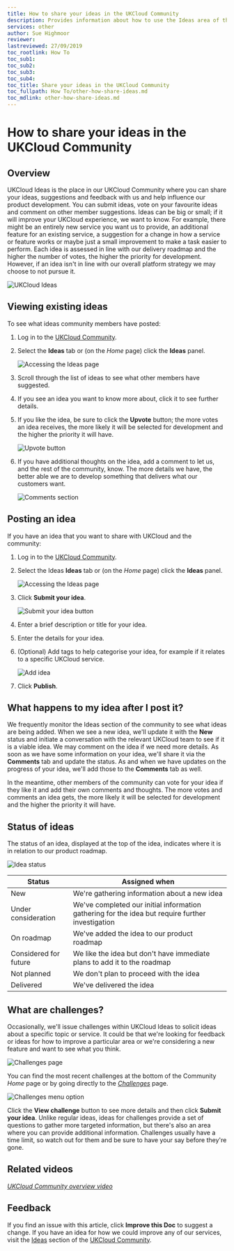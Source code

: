 ```yaml
---
title: How to share your ideas in the UKCloud Community
description: Provides information about how to use the Ideas area of the UKCloud Community to send us your feedback
services: other
author: Sue Highmoor
reviewer:
lastreviewed: 27/09/2019
toc_rootlink: How To
toc_sub1: 
toc_sub2:
toc_sub3:
toc_sub4:
toc_title: Share your ideas in the UKCloud Community
toc_fullpath: How To/other-how-share-ideas.md
toc_mdlink: other-how-share-ideas.md
---
```


# How to share your ideas in the UKCloud Community

## Overview

UKCloud Ideas is the place in our UKCloud Community where you can share your ideas, suggestions and feedback with us and help influence our product development. You can submit ideas, vote on your favourite ideas and comment on other member suggestions. Ideas can be big or small; if it will improve your UKCloud experience, we want to know. For example, there might be an entirely new service you want us to provide, an additional feature for an existing service, a suggestion for a change in how a service or feature works or maybe just a small improvement to make a task easier to perform. Each idea is assessed in line with our delivery roadmap and the higher the number of votes, the higher the priority for development. However, if an idea isn't in line with our overall platform strategy we may choose to not pursue it.

![UKCloud Ideas](images/other-ideas-home.png)

## Viewing existing ideas

To see what ideas community members have posted:

1. Log in to the [UKCloud Community](https://community.ukcloud.com).

2. Select the **Ideas** tab or (on the *Home* page) click the **Ideas** panel.

    ![Accessing the Ideas page](images/other-ideas-links.png)

3. Scroll through the list of ideas to see what other members have suggested.

4. If you see an idea you want to know more about, click it to see further details.

5. If you like the idea, be sure to click the **Upvote** button; the more votes an idea receives, the more likely it will be selected for development and the higher the priority it will have.

   ![Upvote button](images/other-ideas-vote.png)

6. If you have additional thoughts on the idea, add a comment to let us, and the rest of the community, know. The more details we have, the better able we are to develop something that delivers what our customers want.

    ![Comments section](images/other-ideas-comment.png)

## Posting an idea

If you have an idea that you want to share with UKCloud and the community:

1. Log in to the [UKCloud Community](https://community.ukcloud.com).

2. Select the Ideas **Ideas** tab or (on the *Home* page) click the **Ideas** panel.

    ![Accessing the Ideas page](images/other-ideas-links.png)

3. Click **Submit your idea**.

    ![Submit your idea button](images/other-ideas-submit.png)

4. Enter a brief description or title for your idea.

5. Enter the details for your idea.

6. (Optional) Add tags to help categorise your idea, for example if it relates to a specific UKCloud service.

    ![Add idea](images/other-ideas-add.png)

7. Click **Publish**.

## What happens to my idea after I post it?

We frequently monitor the Ideas section of the community to see what ideas are being added. When we see a new idea, we'll update it with the **New** status and initiate a conversation with the relevant UKCloud team to see if it is a viable idea. We may comment on the idea if we need more details. As soon as we have some information on your idea, we'll share it via the **Comments** tab and update the status. As and when we have updates on the progress of your idea, we'll add those to the **Comments** tab as well.

In the meantime, other members of the community can vote for your idea if they like it and add their own comments and thoughts. The more votes and comments an idea gets, the more likely it will be selected for development and the higher the priority it will have.

## Status of ideas

The status of an idea, displayed at the top of the idea, indicates where it is in relation to our product roadmap.

![Idea status](images/other-ideas-status.png)

Status                | Assigned when
----------------------|--------------
New                   | We're gathering information about a new idea
Under consideration   | We've completed our initial information gathering for the idea but require further investigation
On roadmap            | We've added the idea to our product roadmap
Considered for future | We like the idea but don't have immediate plans to add it to the roadmap
Not planned           | We don't plan to proceed with the idea
Delivered             | We've delivered the idea

## What are challenges?

Occasionally, we'll issue challenges within UKCloud Ideas to solicit ideas about a specific topic or service. It could be that we're looking for feedback or ideas for how to improve a particular area or we're considering a new feature and want to see what you think.

![Challenges page](images/other-ideas-challenges.png)

You can find the most recent challenges at the bottom of the Community *Home* page or by going directly to the [*Challenges*](https://community.ukcloud.com/challenges) page.

![Challenges menu option](images/other-ideas-mnu-challenges.png)

Click the **View challenge** button to see more details and then click **Submit your idea**. Unlike regular ideas, ideas for challenges provide a set of questions to gather more targeted information, but there's also an area where you can provide additional information. Challenges usually have a time limit, so watch out for them and be sure to have your say before they're gone.

## Related videos

[*UKCloud Community overview video*](other-vid-community.md)

## Feedback

If you find an issue with this article, click **Improve this Doc** to suggest a change. If you have an idea for how we could improve any of our services, visit the [Ideas](https://community.ukcloud.com/ideas) section of the [UKCloud Community](https://community.ukcloud.com).
